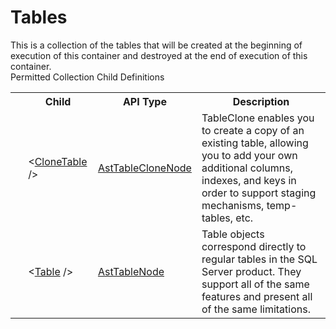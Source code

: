 # Tables

<div class="LanguageSummary"><div class ="SummaryItem">This is a collection of the tables that will be created at the beginning of execution of this container and destroyed at the end of execution of this container.</div></div><div class="SchemaBindingGroup"><div class="SchemaBindingGroupHeader">Permitted Collection Child Definitions</div><table id="SchemaBindingList" class="SchemaBindingList"><tbody><tr><th class="SchemaBindingIconColumnHeader">&nbsp;</th><th class="SchemaBindingNameColumnHeader">Child</th><th class="SchemaBindingTypeColumnHeader">API Type</th><th class="SchemaBindingSummaryColumnHeader">Description</th></tr><tr class="cd0"><td class="SchemaBindingIcon"><div class="NotRequired" /></td><td class="SchemaBindingName"><span class="punc">&lt;</span><a href=../api-reference/Varigence.Languages.Biml.Table.AstTableCloneNode.html">CloneTable</a><span class="punc"> /&gt;</span></td><td class="SchemaBindingType"><a href="Varigence.Languages.Biml.Table.AstTableCloneNode.html">AstTableCloneNode</a></td><td class="SchemaBindingSummary">TableClone enables you to create a copy of an existing table, allowing you to add your own additional columns, indexes, and keys in order to support staging mechanisms, temp-tables, etc.</td></tr><tr class="cd1"><td class="SchemaBindingIcon"><div class="NotRequired" /></td><td class="SchemaBindingName"><span class="punc">&lt;</span><a href=../api-reference/Varigence.Languages.Biml.Table.AstTableNode.html">Table</a><span class="punc"> /&gt;</span></td><td class="SchemaBindingType"><a href="Varigence.Languages.Biml.Table.AstTableNode.html">AstTableNode</a></td><td class="SchemaBindingSummary">Table objects correspond directly to regular tables in the SQL Server product. They support all of the same features and present all of the same limitations.</td></tr></tbody></table></div>